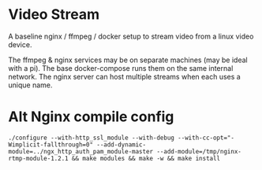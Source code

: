 # Video Stream
A baseline nginx / ffmpeg / docker setup to stream video from a linux video device.

The ffmpeg & nginx services may be on separate machines (may be ideal with a pi).  The base docker-compose runs them on the same internal network.  The nginx server can host multiple streams when each uses a unique name.

# Alt Nginx compile config
```
./configure --with-http_ssl_module --with-debug --with-cc-opt="-Wimplicit-fallthrough=0" --add-dynamic-module=../ngx_http_auth_pam_module-master --add-module=/tmp/nginx-rtmp-module-1.2.1 && make modules && make -w && make install
```

